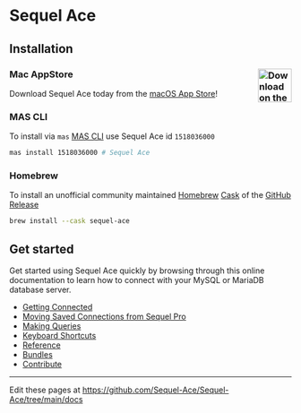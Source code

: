 # Sequel Ace

## Installation

### Mac AppStore <a href="https://apps.apple.com/us/app/sequel-ace/id1518036000?ls=1"><img alt="Download on the Mac AppStore" src="https://sequel-ace.com/images/download_on_mas.png" align="right" height="60"></a>

Download Sequel Ace today from the [macOS App Store](https://apps.apple.com/us/app/sequel-ace/id1518036000?ls=1)!

### MAS CLI

To install via `mas` [MAS CLI](https://github.com/mas-cli/mas) use Sequel Ace id `1518036000`

```sh
mas install 1518036000 # Sequel Ace
```

### Homebrew

To install an unofficial community maintained [Homebrew](https://brew.sh) [Cask](https://github.com/Homebrew/homebrew-cask) of the [GitHub Release](https://github.com/sequel-ace/sequel-ace/releases)

```sh
brew install --cask sequel-ace
```

## Get started

Get started using Sequel Ace quickly by browsing through this online documentation to learn how to connect with your MySQL or MariaDB database server.

- [Getting Connected](get-started/)
- [Moving Saved Connections from Sequel Pro](get-started/migrating-from-sequel-pro.html)
- [Making Queries](queries.html)
- [Keyboard Shortcuts](shortcuts.html)
- [Reference](ref/)
- [Bundles](bundles/)
- [Contribute](contribute/)

---

Edit these pages at https://github.com/Sequel-Ace/Sequel-Ace/tree/main/docs
